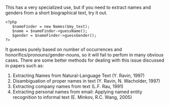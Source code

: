 This has a very specialized use, but if you need to extract names and genders from a short biographical text, try it out.

````
<?php
   $nameFinder = new Names($my_text);
   $name = $nameFinder->guessName();
   $gender = $nameFinder->guessGender();
?>
````

It guesses purely based on number of occurrences and honorifics/pronouns/gender-nouns, so it will fail to perfom in many obvious cases. There are some better methods for dealing with this issue discussed in papers such as:

1. Extracting Names from Natural-Language Text (Y. Ravin, 1997)
1. Disambiguation of proper names in text (Y. Ravin, N. Wacholder, 1997)
1. Extracting company names from text (L.F. Rau, 1991)
1. Extracting personal names from email: Applying named entity recognition to informal text (E. Minkov, R.C. Wang, 2005)

